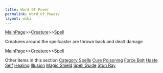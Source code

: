 ```yaml
---
title: Word Of Power
permalink: Word_Of_Power/
layout: wiki
---
```


[MainPage](/keeperrl_wiki/ "wikilink")>>[Creature](/keeperrl_wiki/Creature_Guide "wikilink")>>[Spell](/keeperrl_wiki/Spell_Guide "wikilink")

Creatures around the spellcaster are thrown back and dealt damage

[MainPage](/keeperrl_wiki/ "wikilink")>>[Creature](/keeperrl_wiki/Creature_Guide "wikilink")>>[Spell](/keeperrl_wiki/Spell_Guide "wikilink")

Other items in this section
    [Category Spells](/keeperrl_wiki/Category_Spells "wikilink")
    [Cure Poisoning](/keeperrl_wiki/Cure_Poisoning "wikilink")
    [Force Bolt](/keeperrl_wiki/Force_Bolt "wikilink")
    [Haste Self](/keeperrl_wiki/Haste_Self "wikilink")
    [Healing](/keeperrl_wiki/Healing "wikilink")
    [Illusion](/keeperrl_wiki/Illusion "wikilink")
    [Magic Shield](/keeperrl_wiki/Magic_Shield "wikilink")
    [Spell Guide](/keeperrl_wiki/Spell_Guide "wikilink")
    [Stun Ray](/keeperrl_wiki/Stun_Ray "wikilink")

